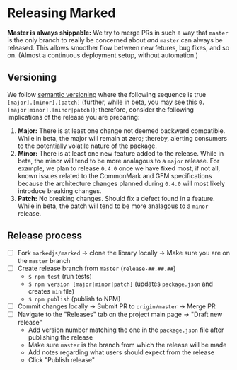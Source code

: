 # Releasing Marked

**Master is always shippable:** We try to merge PRs in such a way that `master` is the only branch to really be concerned about *and* `master` can always be released. This allows smoother flow between new fetures, bug fixes, and so on. (Almost a continuous deployment setup, without automation.)

## Versioning

We follow [semantic versioning](https://semver.org) where the following sequence is true `[major].[minor].[patch]` (further, while in beta, you may see this `0.[major|minor].[minor|patch]`); therefore, consider the following implications of the release you are preparing:

1. **Major:** There is at least one change not deemed backward compatible. While in beta, the major will remain at zero; thereby, alerting consumers to the potentially volatile nature of the package.
2. **Minor:** There is at least one new feature added to the release. While in beta, the minor will tend to be more analagous to a `major` release. For example, we plan to release `0.4.0` once we have fixed most, if not all, known issues related to the CommonMark and GFM specifications because the architecture changes planned during `0.4.0` will most likely introduce breaking changes.
3. **Patch:** No breaking changes. Should fix a defect found in a feature. While in beta, the patch will tend to be more analagous to a `minor` release.

## Release process

- [ ] Fork `markedjs/marked` -> clone the library locally -> Make sure you are on the `master` branch
- [ ] Create release branch from `master` (`release-##.##.##`)
  - `$ npm test` (run tests)
  - `$ npm version [major|minor|patch]` (updates `package.json` and creates `min` file)
  - `$ npm publish` (publish to NPM)
- [ ] Commit changes locally -> Submit PR to `origin/master` -> Merge PR
- [ ] Navigate to the "Releases" tab on the project main page -> "Draft new release"
  - Add version number matching the one in the `package.json` file after publishing the release
  - Make sure `master` is the branch from which the release will be made
  - Add notes regarding what users should expect from the release
  - Click "Publish release"
